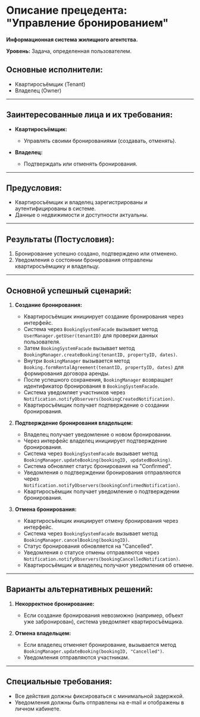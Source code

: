 
# Описание прецедента: "Управление бронированием"

**Информационная система жилищного агентства.**

**Уровень:** Задача, определенная пользователем.

## Основные исполнители:
- Квартиросъёмщик (Tenant)
- Владелец (Owner)

---

## Заинтересованные лица и их требования:
- **Квартиросъёмщик:**
  - Управлять своими бронированиями (создавать, отменять).

- **Владелец:**
  - Подтверждать или отменять бронирования.

---

## Предусловия:
- Квартиросъёмщик и владелец зарегистрированы и аутентифицированы в системе.
- Данные о недвижимости и доступности актуальны.

---

## Результаты (Постусловия):
1. Бронирование успешно создано, подтверждено или отменено.
2. Уведомления о состоянии бронирования отправлены квартиросъёмщику и владельцу.

---

## Основной успешный сценарий:

1. **Создание бронирования:**
    - Квартиросъёмщик инициирует создание бронирования через интерфейс.
    - Система через `BookingSystemFacade` вызывает метод `UserManager.getUser(tenantID)` для проверки данных пользователя.
    - Затем `BookingSystemFacade` вызывает метод `BookingManager.createBooking(tenantID, propertyID, dates)`.
    - Внутри `BookingManager` вызывается метод `Booking.formRentalAgreement(tenantID, propertyID, dates)` для формирования договора аренды.
    - После успешного сохранения, `BookingManager` возвращает идентификатор бронирования в `BookingSystemFacade`.
    - Система уведомляет участников через `Notification.notifyObservers(bookingCreatedNotification)`.
    - Квартиросъёмщик получает подтверждение о создании бронирования.

2. **Подтверждение бронирования владельцем:**
    - Владелец получает уведомление о новом бронировании.
    - Через интерфейс владелец инициирует подтверждение бронирования.
    - Система через `BookingSystemFacade` вызывает метод `BookingManager.updateBooking(bookingID, updatedBooking)`.
    - Система обновляет статус бронирования на "Confirmed".
    - Уведомления о подтверждении бронирования отправляются через `Notification.notifyObservers(bookingConfirmedNotification)`.
    - Квартиросъёмщик получает уведомление о подтверждении бронирования.

3. **Отмена бронирования:**
    - Квартиросъёмщик инициирует отмену бронирования через интерфейс.
    - Система через `BookingSystemFacade` вызывает метод `BookingManager.cancelBooking(bookingID)`.
    - Статус бронирования обновляется на "Cancelled".
    - Уведомления о статусе отмены отправляются через `Notification.notifyObservers(bookingCancelledNotification)`.
    - Квартиросъёмщик и владелец получают уведомления об отмене.

---

## Варианты альтернативных решений:

1. **Некорректное бронирование:**
    - Если создание бронирования невозможно (например, объект уже забронирован), система уведомляет квартиросъёмщика.

2. **Отмена владельцем:**
    - Если владелец отменяет бронирование, вызывается метод `BookingManager.updateBooking(bookingID, "Cancelled")`.
    - Уведомления отправляются участникам.

---

## Специальные требования:
- Все действия должны фиксироваться с минимальной задержкой.
- Уведомления должны быть отправлены на e-mail и отображены в личном кабинете.
